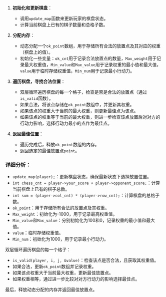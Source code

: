 1. **初始化和更新棋盘**：
   
   * 调用`update_map`函数来更新玩家的棋盘状态。
   * 计算当前棋盘上已有的棋子数量和总格子数。

2. **分配内存**：
   
   * 动态分配一个`ok_point`数组，用于存储所有合法的放置点及其对应的权重（棋盘上的值）。
   * 初始化一些变量：`ok_cnt`用于记录合法放置点的数量，`Max_weight`用于记录最大权重值，`Min_value`和`Max_value`用于记录权重的最小值和最大值，`value`用于临时存储权重值，`Min_num`用于记录最小行动力。

3. **遍历棋盘，寻找合法位置**：
   
   * 双层循环遍历棋盘的每一个格子，检查是否是合法的放置点（通过`is_valid`函数）。
   * 如果合法，将该点存储在`ok_point`数组中，并更新其权重。
   * 如果该点的权重大于当前的最大权重，则更新最佳点为该点。
   * 如果该点的权重等于当前的最大权重，则进一步检查该点放置后对对方的行动力影响，选择行动力最小的点作为最佳点。

4. **返回最佳位置**：
   
   * 遍历完成后，释放`ok_point`数组的内存。
   * 返回选定的最佳放置点`point`。

### 详细分析：

* `update_map(player);`：更新棋盘状态，确保最新状态下选择放置位置。
* `int chess_cnt = player->your_score + player->opponent_score;`：计算当前棋盘上已有的棋子总数。
* `int sum = (player->col_cnt) * (player->row_cnt);`：计算棋盘的总格子数。
* `ok_point`：用于存储所有合法的放置点及其权重。
* `Max_weight`：初始化为-1000，用于记录最高权重值。
* `Min_value`和`Max_value`：分别初始化为100和0，记录权重的最小值和最大值。
* `value`：临时存储权重值。
* `Min_num`：初始化为1000，用于记录最小行动力。

双层循环遍历棋盘的每一个格子：

* `is_valid(player, i, j, &value)`：检查该点是否合法，且获取其权重值。
* 如果合法，更新`ok_point`数组并记录权重。
* 如果该点权重大于当前最大权重，更新最佳放置点。
* 如果权重相等，通过进一步比较对对方行动力的影响选择最佳点。

最后，释放动态分配的内存并返回最佳放置点。
